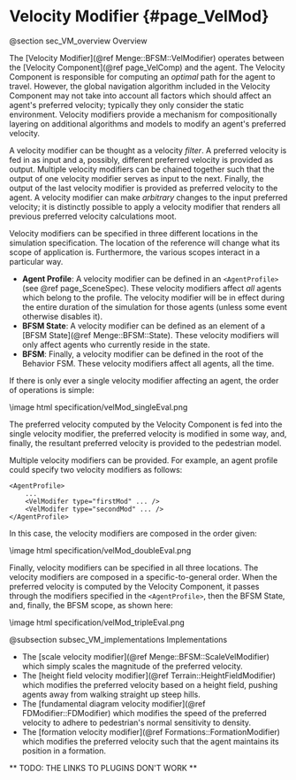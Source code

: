 Velocity Modifier {#page_VelMod}
=================

@section sec_VM_overview Overview

The [Velocity Modifier](@ref Menge::BFSM::VelModifier) operates between the [Velocity Component](@ref page_VelComp) and the agent.  The Velocity Component is responsible for computing an *optimal* path for the agent to travel.  However, the global navigation algorithm included in the Velocity Component may not take into account all factors which should affect an agent's preferred velocity; typically they only consider the static environment.  Velocity modifiers provide a mechanism for compositionally layering on additional algorithms and models to modify an agent's preferred velocity.

A velocity modifier can be thought as a velocity *filter*.  A preferred velocity is fed in as input and a, possibly, different preferred velocity is provided as output.  Multiple velocity modifiers can be chained together such that the output of one velocity modifier serves as input to the next. Finally, the output of the last velocity modifier is provided as preferred velocity to the agent.  A velocity modifier can make *arbitrary* changes to the input preferred velocity; it is distinctly possible to apply a velocity modifier that renders all previous preferred velocity calculations moot.

Velocity modifiers can be specified in three different locations in the simulation specification.  The location of the reference will change what its scope of application is.  Furthermore, the various scopes interact in a particular way.

- __Agent Profile__: A velocity modifier can be defined in an `<AgentProfile>` (see @ref page_SceneSpec).  These velocity modifiers affect *all* agents which belong to the profile.  The velocity modifier will be in effect during the entire duration of the simulation for those agents (unless some event otherwise disables it).
- __BFSM State__: A velocity modifier can be defined as an element of a [BFSM State](@ref Menge::BFSM::State).  These velocity modifiers will only affect agents who currently reside in the state.
- __BFSM__: Finally, a velocity modifier can be defined in the root of the Behavior FSM.  These velocity modifiers affect all agents, all the time.

If there is only ever a single velocity modifier affecting an agent, the order of operations is simple:

\image html specification/velMod_singleEval.png

The preferred velocity computed by the Velocity Component is fed into the single velocity modifier, the preferred velocity is modified in some way, and, finally, the resultant preferred velocity is provided to the pedestrian model.

Multiple velocity modifiers can be provided.  For example, an agent profile could specify two velocity modifiers as follows:

	<AgentProfile>
		...
		<VelModifer type="firstMod" ... />
		<VelModifer type="secondMod" ... />
	</AgentProfile>

In this case, the velocity modifiers are composed in the order given:

\image html specification/velMod_doubleEval.png

Finally, velocity modifiers can be specified in all three locations.  The velocity modifiers are composed in a specific-to-general order.  When the preferred velocity is computed by the Velocity Component, it passes through the modifiers specified in the `<AgentProfile>`, then the BFSM State, and, finally, the BFSM scope, as shown here:

\image html specification/velMod_tripleEval.png


@subsection subsec_VM_implementations Implementations

- The [scale velocity modifier](@ref Menge::BFSM::ScaleVelModifier) which simply scales the magnitude of the preferred velocity.
- The [height field velocity modifier](@ref Terrain::HeightFieldModifier) which modifies the preferred velocity based on a height field, pushing agents away from walking straight up steep hills.
- The [fundamental diagram velocity modifier](@ref FDModifier::FDModifier) which modifies the speed of the preferred velocity to adhere to pedestrian's normal sensitivity to density.
- The [formation velocity modifier](@ref Formations::FormationModifier) which modifies the preferred velocity such that the agent maintains its position in a formation.

** TODO: THE LINKS TO PLUGINS DON'T WORK ** 